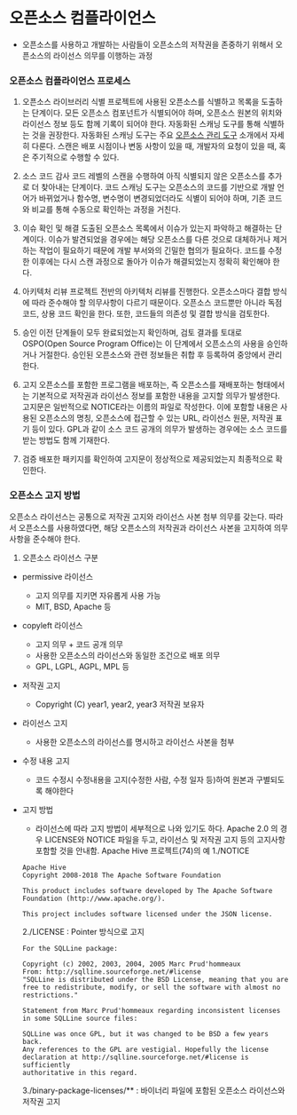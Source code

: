 # 오픈소스 컴플라이언스
- 오픈소스를 사용하고 개발하는 사람들이 오픈소스의 저작권을 존중하기 위해서 오픈소스의 라이선스 의무를 이행하는 과정


### 오픈소스 컴플라이언스 프로세스

1. 오픈소스 라이브러리 식별
프로젝트에 사용된 오픈소스를 식별하고 목록을 도출하는 단계이다. 모든 오픈소스 컴포넌트가 식별되어야 하며, 
오픈소스 원본의 위치와 라이선스 정보 등도 함께 기록이 되어야 한다. 자동화된 스캐닝 도구를 통해 식별하는 것을 권장한다. 
자동화된 스캐닝 도구는 주요 [오픈소스 관리 도구](https://github.com/NIPA-OpenUP/oss-governance-guide/blob/main/oss-governance-guide.md#%EC%A3%BC%EC%9A%94-%EC%98%A4%ED%94%88%EC%86%8C%EC%8A%A4-%EA%B4%80%EB%A6%AC-%EB%8F%84%EA%B5%AC-%EC%86%8C%EA%B0%9C) 소개에서 자세히 다룬다. 스캔은 배포 시점이나 변동 사항이 있을 때, 개발자의 요청이 있을 때, 혹은 주기적으로 수행할 수 있다.

2. 소스 코드 감사
코드 레벨의 스캔을 수행하여 아직 식별되지 않은 오픈소스를 추가로 더 찾아내는 단계이다. 코드 스캐닝 도구는 오픈소스의 코드를 기반으로 개발 언어가 바뀌었거나 함수명, 변수명이 변경되었더라도 식별이 되어야 하며, 기존 코드와 비교를 통해 수동으로 확인하는 과정을 거친다.

3. 이슈 확인 및 해결
도출된 오픈소스 목록에서 이슈가 있는지 파악하고 해결하는 단계이다. 이슈가 발견되었을 경우에는 해당 오픈소스를 다른 것으로 대체하거나 제거하는 작업이 필요하기 때문에 개발 부서와의 긴밀한 협의가 필요하다. 코드를 수정한 이후에는 다시 스캔 과정으로 돌아가 이슈가 해결되었는지 정확히 확인해야 한다.

4. 아키텍처 리뷰
프로젝트 전반의 아키텍처 리뷰를 진행한다. 오픈소스마다 결합 방식에 따라 준수해야 할 의무사항이 다르기 때문이다. 오픈소스 코드뿐만 아니라 독점 코드, 상용 코드 확인을 한다. 또한, 코드들의 의존성 및 결합 방식을 검토한다.

5. 승인
이전 단계들이 모두 완료되었는지 확인하며, 검토 결과를 토대로 OSPO(Open Source Program Office)는 이 단계에서 오픈소스의 사용을 승인하거나 거절한다. 승인된 오픈소스와 관련 정보들은 취합 후 등록하여 중앙에서 관리한다.

6. 고지
오픈소스를 포함한 프로그램을 배포하는, 즉 오픈소스를 재배포하는 형태에서는 기본적으로 저작권과 라이선스 정보를 포함한 내용을 고지할 의무가 발생한다. 고지문은 일반적으로 NOTICE라는 이름의 파일로 작성한다. 이에 포함할 내용은 사용된 오픈소스의 명칭, 오픈소스에 접근할 수 있는 URL, 라이선스 원문, 저작권 표기 등이 있다. GPL과 같이 소스 코드 공개의 의무가 발생하는 경우에는 소스 코드를 받는 방법도 함께 기재한다.

7. 검증
배포한 패키지를 확인하여 고지문이 정상적으로 제공되었는지 최종적으로 확인한다.

### 오픈소스 고지 방법
오픈소스 라이선스는 공통으로 저작권 고지와 라이선스 사본 첨부 의무를 갖는다. 따라서 오픈소스를 사용하였다면, 해당 오픈소스의 저작권과 라이선스 사본을 고지하여 의무사항을 준수해야 한다.

1. 오픈소스 라이선스 구분
- permissive 라이선스
  - 고지 의무를 지키면 자유롭게 사용 가능
  - MIT, BSD, Apache 등
- copyleft 라이선스
  - 고지 의무 + 코드 공개 의무
  - 사용한 오픈소스의 라이선스와 동일한 조건으로 배포 의무
  - GPL, LGPL, AGPL, MPL 등

- 저작권 고지
  - Copyright (C) year1, year2, year3 저작권 보유자

- 라이선스 고지
  - 사용한 오픈소스의 라이선스를 명시하고 라이선스 사본을 첨부

- 수정 내용 고지
  - 코드 수정시 수정내용을 고지(수정한 사람, 수정 일자 등)하여 원본과 구별되도록 해야한다

- 고지 방법
  - 라이선스에 따라 고지 방법이 세부적으로 나와 있기도 하다. Apache 2.0 의 경우 LICENSE와 NOTICE 파일을 두고, 라이선스 및 저작권 고지 등의 고지사항 포함할 것을 안내함.
  Apache Hive 프로젝트(74)의 예
  1./NOTICE
  ```
  Apache Hive
  Copyright 2008-2018 The Apache Software Foundation

  This product includes software developed by The Apache Software
  Foundation (http://www.apache.org/).

  This project includes software licensed under the JSON license.
  ```
  2./LICENSE : Pointer 방식으로 고지
  ```
  For the SQLLine package:

  Copyright (c) 2002, 2003, 2004, 2005 Marc Prud'hommeaux
  From: http://sqlline.sourceforge.net/#license
  "SQLLine is distributed under the BSD License, meaning that you are free to redistribute, modify, or sell the software with almost no restrictions."

  Statement from Marc Prud'hommeaux regarding inconsistent licenses in some SQLLine source files:

  SQLLine was once GPL, but it was changed to be BSD a few years back.
  Any references to the GPL are vestigial. Hopefully the license
  declaration at http://sqlline.sourceforge.net/#license is sufficiently
  authoritative in this regard.
  ```
  3./binary-package-licenses/** : 바이너리 파일에 포함된 오픈소스 라이선스와 저작권 고지
